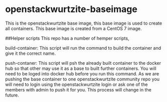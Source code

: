 # openstackwurtzite-baseimage

This is the openstackwurtzite base image, this base image is used to create all containers. This base image is created from a CentOS 7 image.

##Helper scripts
This repo has a number of hemper scripts,

build-container: This script will run the command to build the container and give it the correct name.

push-contaner: This script will psh the already built container to the docker hub so that other may use it as a base to built further containers. You will need to be loged into docker hub before you run this command. As we are pushing the base container to one openstackwurtzite community repo you will need to login using the openstackwurtzite login or ask one of the members with admin to push it for you. This process will change in the future.

